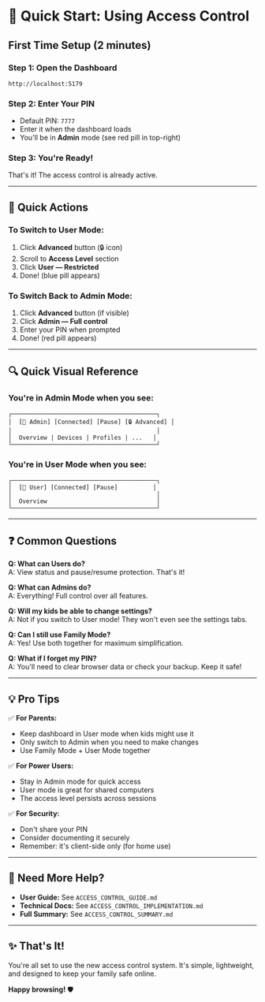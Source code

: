 # 🚀 Quick Start: Using Access Control

## First Time Setup (2 minutes)

### Step 1: Open the Dashboard
```
http://localhost:5179
```

### Step 2: Enter Your PIN
- Default PIN: `7777`
- Enter it when the dashboard loads
- You'll be in **Admin** mode (see red pill in top-right)

### Step 3: You're Ready!
That's it! The access control is already active.

---

## 🎯 Quick Actions

### To Switch to User Mode:
1. Click **Advanced** button (🔒 icon)
2. Scroll to **Access Level** section
3. Click **User — Restricted**
4. Done! (blue pill appears)

### To Switch Back to Admin Mode:
1. Click **Advanced** button (if visible)
2. Click **Admin — Full control**
3. Enter your PIN when prompted
4. Done! (red pill appears)

---

## 🔍 Quick Visual Reference

### You're in Admin Mode when you see:
```
┌─────────────────────────────────────────┐
│  [🔴 Admin] [Connected] [Pause] [🔒 Advanced] │
│                                         │
│  Overview | Devices | Profiles | ...   │
└─────────────────────────────────────────┘
```

### You're in User Mode when you see:
```
┌─────────────────────────────────────────┐
│  [🔵 User] [Connected] [Pause]          │
│                                         │
│  Overview                               │
└─────────────────────────────────────────┘
```

---

## ❓ Common Questions

**Q: What can Users do?**  
A: View status and pause/resume protection. That's it!

**Q: What can Admins do?**  
A: Everything! Full control over all features.

**Q: Will my kids be able to change settings?**  
A: Not if you switch to User mode! They won't even see the settings tabs.

**Q: Can I still use Family Mode?**  
A: Yes! Use both together for maximum simplification.

**Q: What if I forget my PIN?**  
A: You'll need to clear browser data or check your backup. Keep it safe!

---

## 💡 Pro Tips

✅ **For Parents:**
- Keep dashboard in User mode when kids might use it
- Only switch to Admin when you need to make changes
- Use Family Mode + User Mode together

✅ **For Power Users:**
- Stay in Admin mode for quick access
- User mode is great for shared computers
- The access level persists across sessions

✅ **For Security:**
- Don't share your PIN
- Consider documenting it securely
- Remember: it's client-side only (for home use)

---

## 📖 Need More Help?

- **User Guide:** See `ACCESS_CONTROL_GUIDE.md`
- **Technical Docs:** See `ACCESS_CONTROL_IMPLEMENTATION.md`
- **Full Summary:** See `ACCESS_CONTROL_SUMMARY.md`

---

## ✨ That's It!

You're all set to use the new access control system. It's simple, lightweight, and designed to keep your family safe online.

**Happy browsing!** 🛡️
